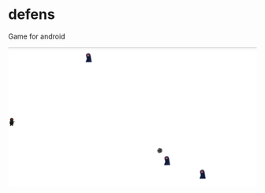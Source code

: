 defens
======

Game for android

![alt tag](https://github.com/tapin13/defens/blob/master/screenshot.png?raw=true)
